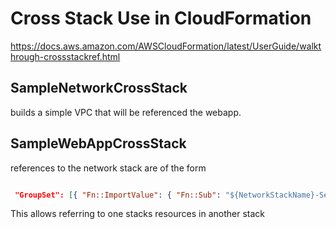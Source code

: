 # Cross Stack Use in CloudFormation

<https://docs.aws.amazon.com/AWSCloudFormation/latest/UserGuide/walkthrough-crossstackref.html>

## SampleNetworkCrossStack

builds a simple VPC that will be referenced the webapp.

## SampleWebAppCrossStack

references to the network stack are of the form

```json

 "GroupSet": [{ "Fn::ImportValue": { "Fn::Sub": "${NetworkStackName}-SecurityGroupID" } }],

```

This allows referring to one stacks resources in another stack

